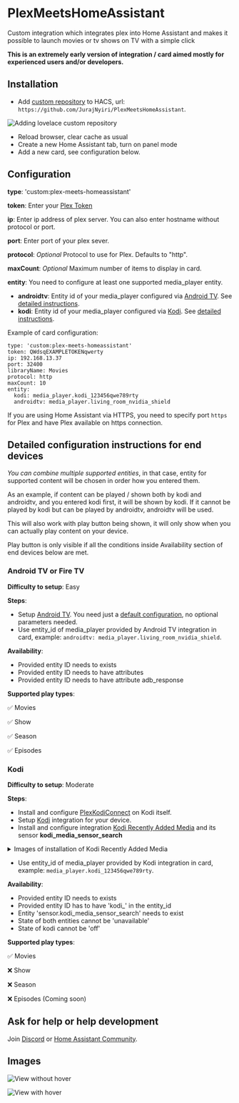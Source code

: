 # PlexMeetsHomeAssistant

Custom integration which integrates plex into Home Assistant and makes it possible to launch movies or tv shows on TV with a simple click

**This is an extremely early version of integration / card aimed mostly for experienced users and/or developers.**

## Installation

- Add [custom repository](https://hacs.xyz/docs/faq/custom_repositories/) to HACS, url: `https://github.com/JurajNyiri/PlexMeetsHomeAssistant`.

![Adding lovelace custom repository](https://github.com/JurajNyiri/PlexMeetsHomeAssistant/blob/main/images/3.png)

- Reload browser, clear cache as usual
- Create a new Home Assistant tab, turn on panel mode
- Add a new card, see configuration below.

## Configuration

**type**: 'custom:plex-meets-homeassistant'

**token**: Enter your [Plex Token](https://support.plex.tv/articles/204059436-finding-an-authentication-token-x-plex-token/)

**ip**: Enter ip address of plex server. You can also enter hostname without protocol or port.

**port**: Enter port of your plex sever.

**protocol**: _Optional_ Protocol to use for Plex. Defaults to "http".

**maxCount**: _Optional_ Maximum number of items to display in card.

**entity**: You need to configure at least one supported media_player entity.

- **androidtv**: Entity id of your media_player configured via [Android TV](https://www.home-assistant.io/integrations/androidtv/). See [detailed instructions](https://github.com/JurajNyiri/PlexMeetsHomeAssistant/tree/main#android-tv-or-fire-tv).
- **kodi**: Entity id of your media_player configured via [Kodi](https://www.home-assistant.io/integrations/kodi/). See [detailed instructions](https://github.com/JurajNyiri/PlexMeetsHomeAssistant/tree/main#kodi).

Example of card configuration:

```
type: 'custom:plex-meets-homeassistant'
token: QWdsqEXAMPLETOKENqwerty
ip: 192.168.13.37
port: 32400
libraryName: Movies
protocol: http
maxCount: 10
entity:
  kodi: media_player.kodi_123456qwe789rty
  androidtv: media_player.living_room_nvidia_shield
```

If you are using Home Assistant via HTTPS, you need to specify port `https` for Plex and have Plex available on https connection.

## Detailed configuration instructions for end devices

_You can combine multiple supported entities_, in that case, entity for supported content will be chosen in order how you entered them.

As an example, if content can be played / shown both by kodi and androidtv, and you entered kodi first, it will be shown by kodi. If it cannot be played by kodi but can be played by androidtv, androidtv will be used.

This will also work with play button being shown, it will only show when you can actually play content on your device.

Play button is only visible if all the conditions inside Availability section of end devices below are met.

### Android TV or Fire TV

**Difficulty to setup**: Easy

**Steps**:

- Setup [Android TV](https://www.home-assistant.io/integrations/androidtv/). You need just a [default configuration](https://www.home-assistant.io/integrations/androidtv/#configuration), no optional parameters needed.
- Use entity_id of media_player provided by Android TV integration in card, example: `androidtv: media_player.living_room_nvidia_shield`.

**Availability**:

- Provided entity ID needs to exists
- Provided entity ID needs to have attributes
- Provided entity ID needs to have attribute adb_response

**Supported play types**:

✅ Movies

✅ Show

✅ Season

✅ Episodes

### Kodi

**Difficulty to setup**: Moderate

**Steps**:

- Install and configure [PlexKodiConnect](https://github.com/croneter/PlexKodiConnect#download-and-installation) on Kodi itself.
- Setup [Kodi](https://www.home-assistant.io/integrations/kodi/) integration for your device.
- Install and configure integration [Kodi Recently Added Media](https://github.com/jtbgroup/kodi-media-sensors#installation) and its sensor **kodi_media_sensor_search**

<details>
    <summary>Images of installation of Kodi Recently Added Media</summary>

![Click on add integration in integrations](https://github.com/JurajNyiri/PlexMeetsHomeAssistant/blob/main/images/kodi_setup/1.png)

![Find integration Kodi Media Sensors](https://github.com/JurajNyiri/PlexMeetsHomeAssistant/blob/main/images/kodi_setup/2.png)

![Configure integration Kodi Media Sensors](https://github.com/JurajNyiri/PlexMeetsHomeAssistant/blob/main/images/kodi_setup/3.png)

</details>

- Use entity_id of media_player provided by Kodi integration in card, example: `media_player.kodi_123456qwe789rty`.

**Availability**:

- Provided entity ID needs to exists
- Provided entity ID has to have 'kodi\_' in the entity_id
- Entity 'sensor.kodi_media_sensor_search' needs to exist
- State of both entities cannot be 'unavailable'
- State of kodi cannot be 'off'

**Supported play types**:

✅ Movies

❌ Show

❌ Season

❌ Episodes (Coming soon)

## Ask for help or help development

Join [Discord](https://discord.gg/5W9Ttp2R) or [Home Assistant Community](https://community.home-assistant.io/t/custom-component-card-plex-meets-home-assistant/304349).

## Images

![View without hover](https://github.com/JurajNyiri/PlexMeetsHomeAssistant/blob/main/images/1.png)

![View with hover](https://github.com/JurajNyiri/PlexMeetsHomeAssistant/blob/main/images/2.png)

